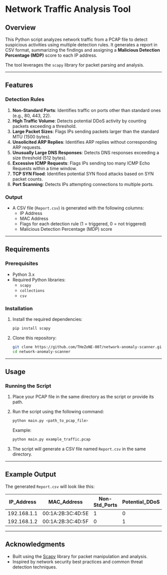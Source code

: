 # Network Traffic Analysis Tool

## Overview

This Python script analyzes network traffic from a PCAP file to detect suspicious activities using multiple detection rules. It generates a report in CSV format, summarizing the findings and assigning a **Malicious Detection Percentage (MDP)** score to each IP address.

The tool leverages the `scapy` library for packet parsing and analysis.

---

## Features

### Detection Rules
1. **Non-Standard Ports**: Identifies traffic on ports other than standard ones (e.g., 80, 443, 22).
2. **High Traffic Volume**: Detects potential DDoS activity by counting packets exceeding a threshold.
3. **Large Packet Sizes**: Flags IPs sending packets larger than the standard MTU (1500 bytes).
4. **Unsolicited ARP Replies**: Identifies ARP replies without corresponding ARP requests.
5. **Unusually Large DNS Responses**: Detects DNS responses exceeding a size threshold (512 bytes).
6. **Excessive ICMP Requests**: Flags IPs sending too many ICMP Echo Requests within a time window.
7. **TCP SYN Flood**: Identifies potential SYN flood attacks based on SYN packet counts.
8. **Port Scanning**: Detects IPs attempting connections to multiple ports.

### Output
- A CSV file (`Report.csv`) is generated with the following columns:
  - IP Address
  - MAC Address
  - Flags for each detection rule (1 = triggered, 0 = not triggered)
  - Malicious Detection Percentage (MDP) score

---

## Requirements

### Prerequisites
- Python 3.x
- Required Python libraries:
  - `scapy`
  - `collections`
  - `csv`

### Installation
1. Install the required dependencies:
   ```bash
   pip install scapy
   ```

2. Clone this repository:
   ```bash
   git clone https://github.com/THeZoNE-007/network-anomaly-scanner.git
   cd network-anomaly-scanner
   ```

---

## Usage

### Running the Script
1. Place your PCAP file in the same directory as the script or provide its path.
2. Run the script using the following command:
   ```bash
   python main.py <path_to_pcap_file>
   ```
   Example:
   ```bash
   python main.py example_traffic.pcap
   ```

3. The script will generate a CSV file named `Report.csv` in the same directory.

---

## Example Output

The generated `Report.csv` will look like this:

| IP_Address     | MAC_Address       | Non-Std_Ports | Potential_DDoS | L_Pkt_Size | Unsolicitated_ARP_Replies | Unusually_L_DNS | Excessive_ICMP_Echo_Req | Excessive_TCP_SYN | Excessive_Port_Scanning | MDP(%) |
|----------------|-------------------|---------------|----------------|------------|---------------------------|-----------------|-------------------------|------------------|-------------------------|--------|
| 192.168.1.1    | 00:1A:2B:3C:4D:5E | 1             | 0              | 0          | 1                         | 0               | 0                       | 1                | 0                       | 37.5   |
| 192.168.1.2    | 00:1A:2B:3C:4D:5F | 0             | 1              | 1          | 0                         | 1               | 1                       | 0                | 1                       | 62.5   |

---

## Acknowledgments

- Built using the [Scapy](https://scapy.net/) library for packet manipulation and analysis.
- Inspired by network security best practices and common threat detection techniques.
